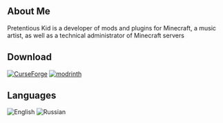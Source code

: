 ## About Me
Pretentious Kid is a developer of mods and plugins for Minecraft, a music artist, as well as a technical administrator of Minecraft servers

## Download 
[![CurseForge](https://img.shields.io/badge/-CurseForge-06?style=for-the-badge&logo=curseforge&color=000)](https://www.curseforge.com/members/pretentious_kid_)
[![modrinth](https://img.shields.io/badge/-modrinth-06?style=for-the-badge&logo=modrinth&color=000)](https://modrinth.com/user/Pretentious%20Kid)

## Languages
![English](https://img.shields.io/badge/-English-06?style=for-the-badge&color=000)
![Russian](https://img.shields.io/badge/-Russian-06?style=for-the-badge&color=000)
